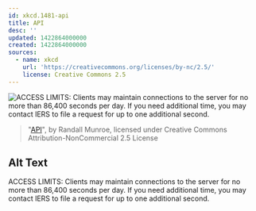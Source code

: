 ```yaml
---
id: xkcd.1481-api
title: API
desc: ''
updated: 1422864000000
created: 1422864000000
sources:
  - name: xkcd
    url: 'https://creativecommons.org/licenses/by-nc/2.5/'
    license: Creative Commons 2.5
---
```

![ACCESS LIMITS: Clients may maintain connections to the server for no more than 86,400 seconds per day. If you need additional time, you may contact IERS to file a request for up to one additional second.](https://imgs.xkcd.com/comics/api.png)
> "[API](https://xkcd.com/1481/)", by Randall Munroe, licensed under Creative Commons Attribution-NonCommercial 2.5 License

## Alt Text
ACCESS LIMITS: Clients may maintain connections to the server for no more than 86,400 seconds per day. If you need additional time, you may contact IERS to file a request for up to one additional second.
